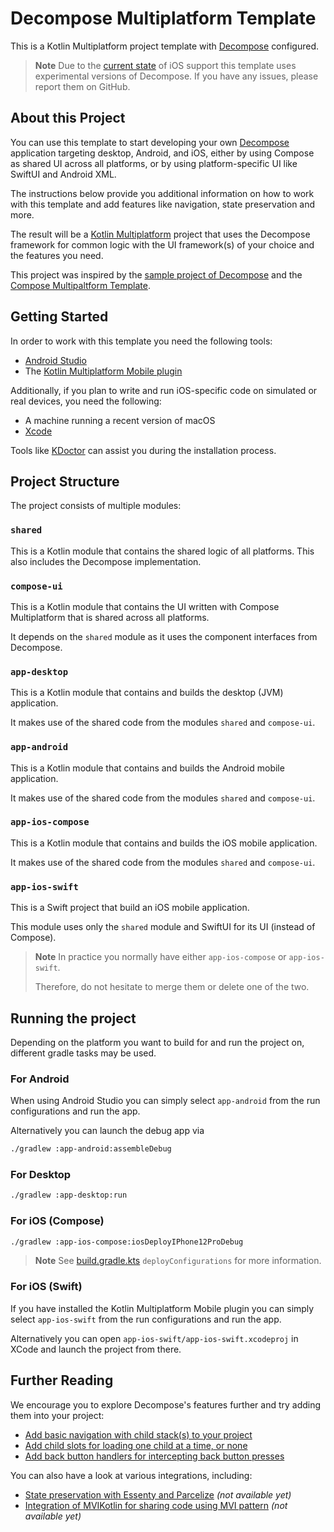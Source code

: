 # Decompose Multiplatform Template

This is a Kotlin Multiplatform project template with [Decompose](https://github.com/arkivanov/decompose) configured.

> **Note**
> Due to the  [current state](https://github.com/arkivanov/Decompose/issues/74) of iOS support this template uses experimental versions of Decompose.
> If you have any issues, please report them on GitHub.

## About this Project

You can use this template to start developing your own
[Decompose](https://github.com/arkivanov/Decompose#readme) application targeting desktop,
Android, and iOS, either by using Compose as shared UI across all platforms, or by using
platform-specific UI like SwiftUI and Android XML.

The instructions below provide you additional information on how to work with this template and add
features like navigation, state preservation and more.

The result will be a [Kotlin Multiplatform](https://kotlinlang.org/docs/multiplatform.html) project
that uses the Decompose framework for common logic with the UI framework(s) of your choice and the
features you need.

This project was inspired by the [sample project of Decompose](https://github.com/arkivanov/Decompose/tree/master/sample)
and the [Compose Multipaltform Template](https://github.com/JetBrains/compose-multiplatform-template).

## Getting Started

In order to work with this template you need the following tools:
* [Android Studio](https://developer.android.com/studio)
* The [Kotlin Multiplatform Mobile plugin](https://plugins.jetbrains.com/plugin/14936-kotlin-multiplatform-mobile)

Additionally, if you plan to write and run iOS-specific code on simulated or real devices, you need
the following:

* A machine running a recent version of macOS
* [Xcode](https://apps.apple.com/us/app/xcode/id497799835)

Tools like [KDoctor](https://github.com/Kotlin/kdoctor) can assist you during the installation
process.

## Project Structure

The project consists of multiple modules:

### `shared`

This is a Kotlin module that contains the shared logic of all platforms. This also includes the
Decompose implementation. 

### `compose-ui`

This is a Kotlin module that contains the UI written with Compose Multiplatform that is shared
across all platforms.

It depends on the `shared` module as it uses the component interfaces from Decompose.

### `app-desktop`

This is a Kotlin module that contains and builds the desktop (JVM) application.

It makes use of the shared code from the modules `shared` and `compose-ui`.

### `app-android`

This is a Kotlin module that contains and builds the Android mobile application.

It makes use of the shared code from the modules `shared` and `compose-ui`.

### `app-ios-compose`

This is a Kotlin module that contains and builds the iOS mobile application.

It makes use of the shared code from the modules `shared` and `compose-ui`.

### `app-ios-swift`

This is a Swift project that build an iOS mobile application.

This module uses only the `shared` module and SwiftUI for its UI (instead of Compose).

> **Note**
> In practice you normally have either `app-ios-compose` or `app-ios-swift`.
> 
> Therefore, do not hesitate to merge them or delete one of the two. 

## Running the project

Depending on the platform you want to build for and run the project on, different gradle tasks may
be used.

### For Android

When using Android Studio you can simply select `app-android` from the run configurations and run
the app.

Alternatively you can launch the debug app via

```bash
./gradlew :app-android:assembleDebug
```

### For Desktop

```bash
./gradlew :app-desktop:run
```

### For iOS (Compose)

```bash
./gradlew :app-ios-compose:iosDeployIPhone12ProDebug
```

> **Note**
> See [build.gradle.kts](app-ios-compose/build.gradle.kts) `deployConfigurations` for more
> information.

### For iOS (Swift)

If you have installed the Kotlin Multiplatform Mobile plugin you can simply select `app-ios-swift`
from the run configurations and run the app.

Alternatively you can open `app-ios-swift/app-ios-swift.xcodeproj` in XCode and launch the project
from there.

## Further Reading

We encourage you to explore Decompose's features further and try adding them into your project:

* [Add basic navigation with child stack(s) to your project](https://arkivanov.github.io/Decompose/navigation/stack/overview/)
* [Add child slots for loading one child at a time, or none](https://arkivanov.github.io/Decompose/navigation/slot/overview/)
* [Add back button handlers for intercepting back button presses](https://arkivanov.github.io/Decompose/component/back-button/)

You can also have a look at various integrations, including:
* [State preservation with Essenty and Parcelize]() _(not available yet)_
* [Integration of MVIKotlin for sharing code using MVI pattern]() _(not available yet)_
